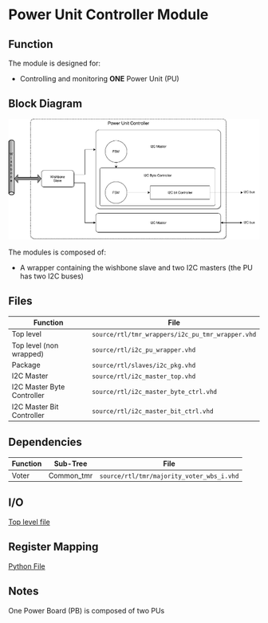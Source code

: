 # Power Unit Controller Module

## Function

The module is designed for:

*  Controlling and monitoring **ONE** Power Unit (PU)

## Block Diagram

![Power Unit Controller Block Diagram](images/Power_Unit_Controller.png "Power Unit Controller")

The modules is composed of:

*  A wrapper containing the wishbone slave and two I2C masters (the PU has two I2C buses)

## Files

| Function | File |
|  ------- | ----- |
| Top level                  | ```source/rtl/tmr_wrappers/i2c_pu_tmr_wrapper.vhd``` |
| Top level (non wrapped)    | ```source/rtl/i2c_pu_wrapper.vhd``` |
| Package                    | ```source/rtl/slaves/i2c_pkg.vhd``` |
| I2C Master                 | ```source/rtl/i2c_master_top.vhd``` |
| I2C Master Byte Controller | ```source/rtl/i2c_master_byte_ctrl.vhd``` |
| I2C Master Bit Controller  | ```source/rtl/i2c_master_bit_ctrl.vhd``` |

## Dependencies

| Function | Sub-Tree | File |
|  ------- | ----- | ----- |
| Voter  | Common_tmr | ```source/rtl/tmr/majority_voter_wbs_i.vhd``` |

## I/O

[Top level file](../source/rtl/tmr_wrappers/i2c_pu_tmr_wrapper.vhd)

## Register Mapping

[Python File](../../board_support_software/software/py/power_unit.py)

## Notes

One Power Board (PB) is composed of two PUs

